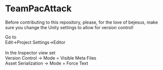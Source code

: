# TeamPacAttack

Before contributing to this repository, please, for the love of bejesus, make sure you change the Unity settings to allow for version control!

Go to <br>
Edit->Project Settings->Editor<br><br>
In the Inspector view set<br>
Version Control -> Mode = Visible Meta Files<br>
Asset Serialization -> Mode = Force Text<br>
